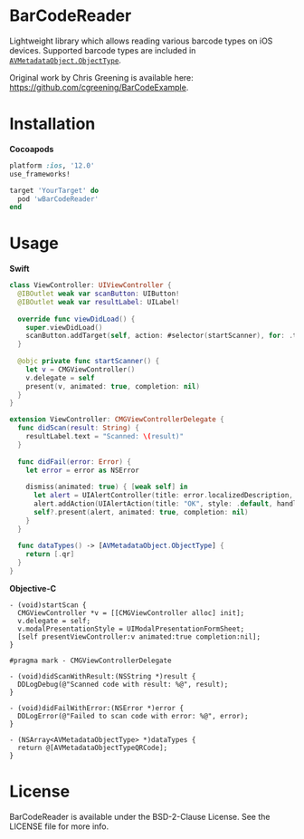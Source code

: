 # BarCodeReader

Lightweight library which allows reading various barcode types on iOS devices. Supported barcode types are included in [`AVMetadataObject.ObjectType`](https://developer.apple.com/documentation/avfoundation/avmetadataobject/objecttype).

Original work by Chris Greening is available here: https://github.com/cgreening/BarCodeExample.

# Installation

**Cocoapods**

```ruby
platform :ios, '12.0'
use_frameworks!

target 'YourTarget' do
  pod 'wBarCodeReader'
end
```

# Usage

**Swift**

```swift
class ViewController: UIViewController {
  @IBOutlet weak var scanButton: UIButton!
  @IBOutlet weak var resultLabel: UILabel!
  
  override func viewDidLoad() {
    super.viewDidLoad()
    scanButton.addTarget(self, action: #selector(startScanner), for: .touchUpInside)
  }
  
  @objc private func startScanner() {
    let v = CMGViewController()
    v.delegate = self
    present(v, animated: true, completion: nil)
  }
}

extension ViewController: CMGViewControllerDelegate {
  func didScan(result: String) {
    resultLabel.text = "Scanned: \(result)"
  }
  
  func didFail(error: Error) {
    let error = error as NSError
    
    dismiss(animated: true) { [weak self] in
      let alert = UIAlertController(title: error.localizedDescription, message: error.localizedRecoverySuggestion, preferredStyle: .alert)
      alert.addAction(UIAlertAction(title: "OK", style: .default, handler: nil))
      self?.present(alert, animated: true, completion: nil)
    }
  }
  
  func dataTypes() -> [AVMetadataObject.ObjectType] {
    return [.qr]
  }
}
```

**Objective-C**

```objc
- (void)startScan {
  CMGViewController *v = [[CMGViewController alloc] init];
  v.delegate = self;
  v.modalPresentationStyle = UIModalPresentationFormSheet;
  [self presentViewController:v animated:true completion:nil];
}

#pragma mark - CMGViewControllerDelegate

- (void)didScanWithResult:(NSString *)result {
  DDLogDebug(@"Scanned code with result: %@", result);
}

- (void)didFailWithError:(NSError *)error {
  DDLogError(@"Failed to scan code with error: %@", error);
}

- (NSArray<AVMetadataObjectType> *)dataTypes {
  return @[AVMetadataObjectTypeQRCode];
}
```

# License

BarCodeReader is available under the BSD-2-Clause License. See the LICENSE file for more info.
